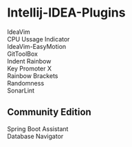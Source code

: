 # Intellij-IDEA-Plugins
IdeaVim  
CPU Ussage Indicator  
IdeaVim-EasyMotion  
GitToolBox  
Indent Rainbow  
Key Promoter X  
Rainbow Brackets  
Randomness  
SonarLint  
## Community Edition
Spring Boot Assistant  
Database Navigator
